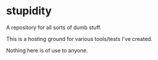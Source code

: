 # stupidity
A repository for all sorts of dumb stuff.

This is a hosting ground for various tools/tests I've created.

Nothing here is of use to anyone.
